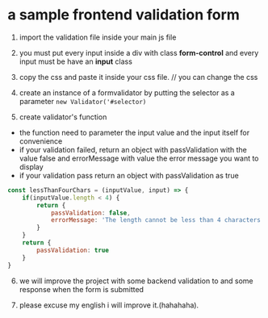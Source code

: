 # a sample frontend validation form

1. import the validation file inside your main js file

2. you must put every input inside a div with class **form-control** and every input must be have an **input** class

3. copy the css and paste it inside your css file. // you can change the css

4. create an instance of a formvalidator by putting the selector as a parameter
`new Validator('#selector)`

5. create validator's function
* the function need to parameter the input value and the input itself for convenience
* if your validation failed, return an object with passValidation with the value false and errorMessage with value the error message you want to display
* if your validation pass return an object with passValidation as true
```javascript
const lessThanFourChars = (inputValue, input) => {
	if(inputValue.length < 4) {
		return {
			passValidation: false,
			errorMessage: 'The length cannot be less than 4 characters'
		}	
	}
	return {
		passValidation: true
	}
}

````
6. we will improve the project with some backend validation to and some response when the form is submitted

7. please excuse my english i will improve it.(hahahaha).

